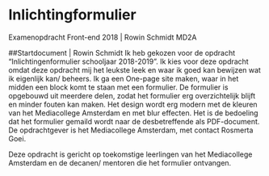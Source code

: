 # Inlichtingformulier
Examenopdracht Front-end 2018 | Rowin Schmidt MD2A

##Startdocument | Rowin Schmidt
Ik heb gekozen voor de opdracht “Inlichtingenformulier schooljaar 2018-2019”. Ik kies voor deze opdracht omdat deze opdracht mij het leukste leek en waar ik goed kan bewijzen wat ik eigenlijk kan/ beheers. 
Ik ga een One-page site maken, waar in het midden een block komt te staan met een formulier. De formulier is opgebouwd uit meerdere delen, zodat het formulier erg overzichtelijk blijft en minder fouten kan maken. Het design wordt erg modern met de kleuren van het Mediacollege Amsterdam en met blur effecten. Het is de bedoeling dat het formulier gemaild wordt naar de desbetreffende als PDF-document.
De opdrachtgever is het Mediacollege Amsterdam, met contact Rosmerta Goei.

Deze opdracht is gericht op toekomstige leerlingen van het Mediacollege Amsterdam en de decanen/ mentoren die het formulier ontvangen.
